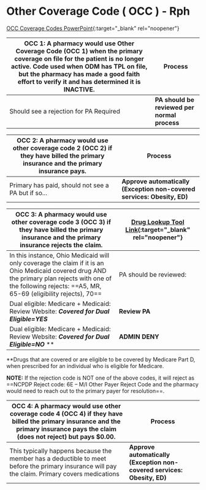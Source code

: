 # Other Coverage Code ( OCC ) - Rph 

[OCC Coverage Codes PowerPoint](https://mygainwell-my.sharepoint.com/:p:/g/personal/christopher_nguyen_gainwelltechnologies_com/EdaI6ab4kOxLqHKFMn-0_CUBjv_5TkcFrQq_5BW4hRlvDw?e=bEjCFX){:target="_blank" rel="noopener"}

| OCC 1:  A pharmacy would use Other Coverage Code (OCC 1) when the primary coverage on file for the patient is no longer active. Code used when ODM has TPL on file, but the pharmacy has made a good faith effort to verify it and has determined it is INACTIVE. | Process |
| ----------- | ----- |
| Should see a rejection for PA Required | **PA should be reviewed per normal process**  |

| OCC 2: A pharmacy would use other coverage code 2 (OCC 2) if they have billed the primary insurance and the primary insurance pays. | Process |
| ----------- | ----- |
| Primary has paid, should not see a PA but if so... | **Approve automatically (Exception non-covered services: Obesity, ED)** |

| OCC 3: A pharmacy would use other coverage code 3 (OCC 3) if they have billed the primary insurance and the primary insurance rejects the claim.  | [Drug Lookup Tool Link](https://spbm.medicaid.ohio.gov/PreferredDrugSearch/NDCSearch){:target="_blank" rel="noopener"} |
| ----------- | ----- |
| In this instance, Ohio Medicaid will only coverage the claim if it is an Ohio Medicaid covered drug AND the primary plan rejects with one of the following rejects: ==A5, MR, 65-69 (eligibility rejects), 70== | PA should be reviewed:
| Dual eligible: Medicare + Medicaid: Review Website: ***Covered for Dual Eligible=YES*** | **Review PA** |
| Dual eligible: Medicare + Medicaid: Review Website: ***Covered for Dual Eligible=NO*** ** | **ADMIN DENY** |

**Drugs that are covered or are eligible to be covered by Medicare Part D, when prescribed for an individual who is eligible for Medicare. </br>

**NOTE:** If the rejection code is NOT one of the above codes, it will reject as ==NCPDP Reject code: 6E – M/I Other Payer Reject Code and the pharmacy would need to reach out to the primary payer for resolution==.



| OCC 4: A pharmacy would use other coverage code 4 (OCC 4) if they have billed the primary insurance and the primary insurance pays the claim (does not reject) but pays $0.00.  | Process |
| ----------- | ----- |
| This typically happens because the member has a deductible to meet before the primary insurance will pay the claim. Primary covers medications | **Approve automatically (Exception non-covered services: Obesity, ED)** |






